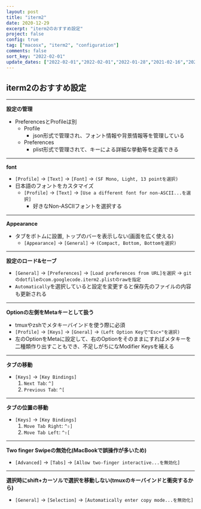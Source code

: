 ```yaml
---
layout: post
title: "iterm2"
date: 2020-12-29
excerpt: "iterm2のおすすめ設定"
project: false
config: true
tag: ["macosx", "iterm2", "configuration"]
comments: false
sort_key: "2022-02-01"
update_dates: ["2022-02-01","2022-02-01","2022-01-28","2021-02-16","2021-02-16","2021-02-16","2020-12-29"]
---
```



## iterm2のおすすめ設定

---

**設定の管理**
 - PreferencesとProfileは別
   - Profile
     - json形式で管理され、フォント情報や背景情報等を管理している
   - Preferences
     - plist形式で管理されて、キーによる詳細な挙動等を定義できる

---

**font**
 - `[Profile]` -> `[Text]` -> `[Font]` -> `(SF Mono, Light, 13 pointを選択)`
 - 日本語のフォントをカスタマイズ
   - `[Profile]` -> `[Text]` -> `[Use a different font for non-ASCII...を選択]`
     - 好きなNon-ASCIIフォントを選択する

---

**Appearance**
 - タブをボトムに設置, トップのバーを表示しない(画面を広く使える)
   - `[Appearance]` -> `[General]` -> `(Compact, Bottom, Bottomを選択)`

---

**設定のロード&セーブ**
 - `[General]` -> `[Preferences]` -> `[Load preferences from URL]を選択` -> `gitのdotfileのcom.googlecode.iterm2.plistのrawを指定`
 - `Automatically`を選択していると設定を変更すると保存先のファイルの内容も更新される

---

**Optionの左側をMetaキーとして扱う**  
 - tmuxやzshでメタキーバインドを使う際に必須
 - `[Profile]` -> `[Keys]` -> `[Gneral]` -> `(Left Option Keyで"Esc+"を選択)`
 - 左のOptionをMetaに設定して、右のOptionをそのままにすればメタキーを二種類作り出すこともでき、不足しがちになModifier Keysを補える

---

**タブの移動**
 - `[Keys]` -> `[Key Bindings]`
   1. `Next Tab`: `^]`
   2. `Previous Tab`: `^[`

--- 

**タブの位置の移動**  
 - `[Keys]` -> `[Key Bindings]`
   1. `Move Tab Right`: `^⇧]`
   2. `Move Tab Left`: `^⇧[`

---

**Two finger Swipeの無効化(MacBookで誤操作が多いため)**
 - `[Advanced]` -> `[Tabs]` -> `[Allow two-finger interactive...を無効化]`

---

**選択時にshift+カーソルで選択を移動しない(tmuxのキーバインドと衝突するから)**
 - `[General]` -> `[Selection]` -> `[Automatically enter copy mode...を無効化]`
